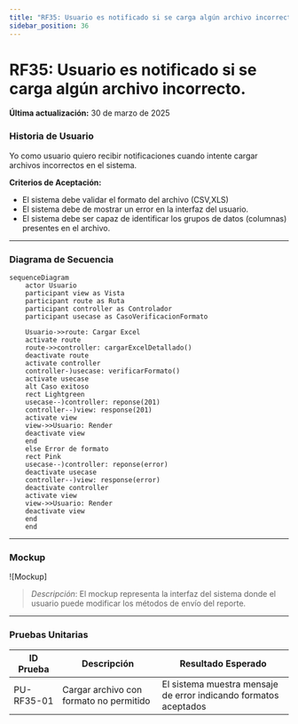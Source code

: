 ```yaml
---
title: "RF35: Usuario es notificado si se carga algún archivo incorrecto."  
sidebar_position: 36
---
```


# RF35: Usuario es notificado si se carga algún archivo incorrecto.

**Última actualización:** 30 de marzo de 2025

### Historia de Usuario

Yo como usuario quiero recibir notificaciones cuando intente cargar archivos incorrectos en el sistema.

  **Criterios de Aceptación:**
  - El sistema debe validar el formato del archivo (CSV,XLS)
  - El sistema debe de mostrar un error en la interfaz del usuario.
  - El sistema debe ser capaz de identificar los grupos de datos (columnas) presentes en el archivo.
  
---

### Diagrama de Secuencia

``` mermaid
sequenceDiagram
    actor Usuario
    participant view as Vista
    participant route as Ruta
    participant controller as Controlador
    participant usecase as CasoVerificacionFormato

    Usuario->>route: Cargar Excel
    activate route
    route->>controller: cargarExcelDetallado()
    deactivate route
    activate controller
    controller-)usecase: verificarFormato()
    activate usecase
    alt Caso exitoso
    rect Lightgreen
    usecase--)controller: reponse(201)
    controller--)view: response(201)
    activate view
    view->>Usuario: Render
    deactivate view
    end
    else Error de formato
    rect Pink
    usecase--)controller: reponse(error)
    deactivate usecase
    controller--)view: response(error)
    deactivate controller
    activate view
    view->>Usuario: Render
    deactivate view
    end
    end
```
---

### Mockup

![Mockup]

> *Descripción*: El mockup representa la interfaz del sistema donde el usuario puede modificar los métodos de envío del reporte.

---

### Pruebas Unitarias 
| ID Prueba | Descripción | Resultado Esperado |
|-----------|-------------|--------------------|
|PU-RF35-01|Cargar archivo con formato no permitido|El sistema muestra mensaje de error indicando formatos aceptados|